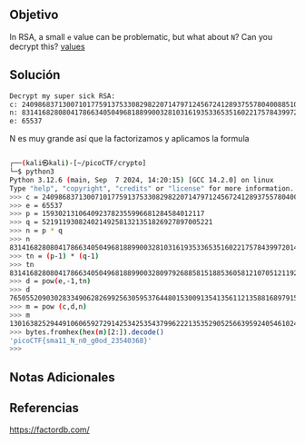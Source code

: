## Objetivo
In RSA, a small `e` value can be problematic, but what about `N`? Can you decrypt this? [values](https://mercury.picoctf.net/static/38f30029ab93478310e906d3d084a4c1/values)
## Solución
```bash
Decrypt my super sick RSA:
c: 240986837130071017759137533082982207147971245672412893755780400885108149004760496
n: 831416828080417866340504968188990032810316193533653516022175784399720141076262857
e: 65537 

```
N es muy grande así que la factorizamos y aplicamos la formula
```bash

┌──(kali㉿kali)-[~/picoCTF/crypto]
└─$ python3 
Python 3.12.6 (main, Sep  7 2024, 14:20:15) [GCC 14.2.0] on linux
Type "help", "copyright", "credits" or "license" for more information.
>>> c = 240986837130071017759137533082982207147971245672412893755780400885108149004760496
>>> e = 65537
>>> p = 1593021310640923782355996681284584012117
>>> q = 521911930824021492581321351826927897005221
>>> n = p * q
>>> n
831416828080417866340504968188990032810316193533653516022175784399720141076262857
>>> tn = (p-1) * (q-1)
>>> tn
831416828080417866340504968188990032809792688581518853605812107051211928595245520
>>> d = pow(e,-1,tn)
>>> d
765055209030283349062826992563059537644801530091354135611213588168979150187907233
>>> m = pow (c,d,n)
>>> m
13016382529449106065927291425342535437996222135352905256639592405461024281868413
>>> bytes.fromhex(hex(m)[2:]).decode()
'picoCTF{sma11_N_n0_g0od_23540368}'
>>> 

```
## Notas Adicionales

## Referencias
https://factordb.com/